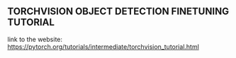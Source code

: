 TORCHVISION OBJECT DETECTION FINETUNING TUTORIAL
------------------------------------------------
link to the website: https://pytorch.org/tutorials/intermediate/torchvision_tutorial.html

